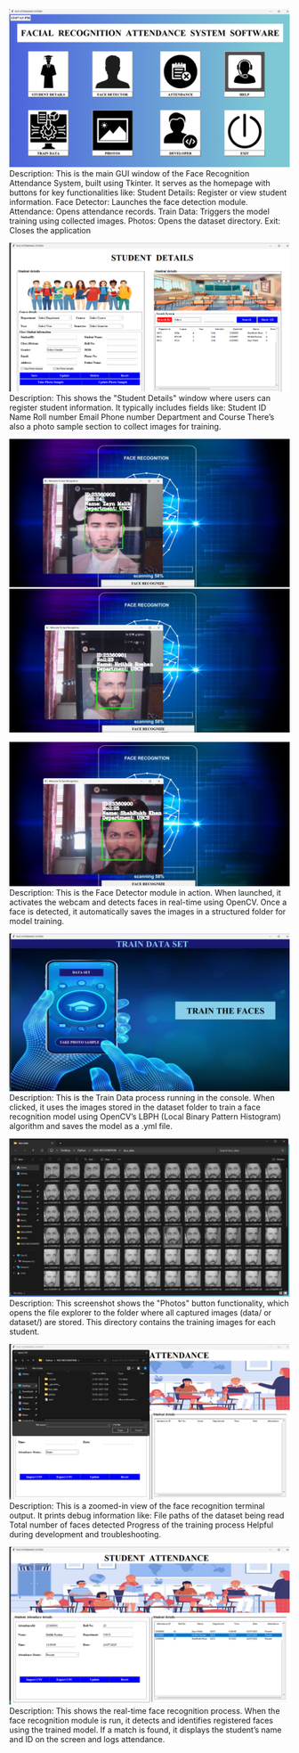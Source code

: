 ![image alt](https://github.com/ronitsingh1234/SmartFaceAttendance/blob/main/Screenshot%202025-07-24%20130729.png?raw=true)
Description:
This is the main GUI window of the Face Recognition Attendance System, built using Tkinter. It serves as the homepage with buttons for key functionalities like:
Student Details: Register or view student information.
Face Detector: Launches the face detection module.
Attendance: Opens attendance records.
Train Data: Triggers the model training using collected images.
Photos: Opens the dataset directory.
Exit: Closes the application


![image alt](https://github.com/ronitsingh1234/SmartFaceAttendance/blob/main/Screenshot%202025-07-24%20130750.png?raw=true)
Description:
This shows the "Student Details" window where users can register student information. It typically includes fields like:
Student ID
Name
Roll number
Email
Phone number
Department and Course
There’s also a photo sample section to collect images for training.

![image alt](https://github.com/ronitsingh1234/SmartFaceAttendance/blob/main/Screenshot%202025-07-24%20130905.png?raw=true
)
![image alt](https://github.com/ronitsingh1234/SmartFaceAttendance/blob/main/Screenshot%202025-07-24%20131000.png?raw=true)

![image alt](https://github.com/ronitsingh1234/SmartFaceAttendance/blob/main/Screenshot%202025-07-24%20131020.png?raw=true)
Description:
This is the Face Detector module in action.
When launched, it activates the webcam and detects faces in real-time using OpenCV. Once a face is detected, it automatically saves the images in a structured folder for model training.



![image alt](https://github.com/ronitsingh1234/SmartFaceAttendance/blob/main/Screenshot%202025-07-24%20131104.png?raw=true)
Description:
This is the Train Data process running in the console.
When clicked, it uses the images stored in the dataset folder to train a face recognition model using OpenCV’s LBPH (Local Binary Pattern Histogram) algorithm and saves the model as a .yml file.



![image alt](https://github.com/ronitsingh1234/SmartFaceAttendance/blob/main/Screenshot%202025-07-24%20131123.png?raw=true)
Description:
This screenshot shows the "Photos" button functionality, which opens the file explorer to the folder where all captured images (data/ or dataset/) are stored. This directory contains the training images for each student.


![image alt](https://github.com/ronitsingh1234/SmartFaceAttendance/blob/main/Screenshot%202025-07-24%20131143.png?raw=true)
Description:
This is a zoomed-in view of the face recognition terminal output.
It prints debug information like:
File paths of the dataset being read
Total number of faces detected
Progress of the training process
Helpful during development and troubleshooting.

![image alt](https://github.com/ronitsingh1234/SmartFaceAttendance/blob/main/Screenshot%202025-07-24%20131200.png?raw=true)
 Description:
This shows the real-time face recognition process.
When the face recognition module is run, it detects and identifies registered faces using the trained model. If a match is found, it displays the student’s name and ID on the screen and logs attendance.

